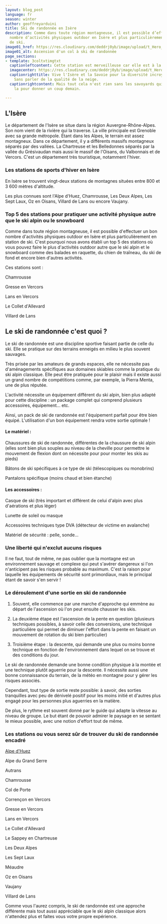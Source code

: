 ```yaml
---
layout: blog_post
language: fr
season: winter
author: geoffreyarduini
title: Ski de randonnée en Isère
description: Comme dans toute région montagneuse, il est possible d’effectuer un bon
  nombre d’activités physiques outdoor en Isère et plus particulièrement en station
  de ski.
image01_href: https://res.cloudinary.com/deddrj0yb/image/upload/t_Hero_under_TopNav/v1638883533/website/winter/Ski-randonne-ascension_g8hj01.jpg
image01_alt: Ascension d'un col à ski de randonnée
page_sections:
- template: 3coltxtimgtxt
  captionleftcontent: Cette station est merveilleuse car elle est à la parfaite altitude.
  imagecenter: https://res.cloudinary.com/deddrj0yb/image/upload/t_Hero_under_TopNav/v1638883541/website/winter/Ski-marche-groupe_snuwan.jpg
  captionrighttitle: Vive l'Isère et la Savoie pour la diversité incroyable de paysages.
    Sans parler de la qualité de la neige.
  captionrightcontent: Mais tout cela n'est rien sans les savoyards qui sont toujours
    la pour donner un coup demain.

---
```

## L'Isère

Le département de l'Isère se situe dans la région Auvergne-Rhône-Alpes. Son nom vient de la rivière qui la traverse. La ville principale est Grenoble avec sa grande métropole. Étant dans les Alpes, le terrain est assez montagneux. Dans ce département, il y a différents massifs montagneux séparés par des vallées. La Chartreuse et les Belledonnes séparés par la vallée du Grésivaudan mais aussi le massif de l'Oisans, du Valbonnais et de Vercors. C'est un département très touristique, notamment l'hiver.

### Les stations de sports d'hiver en Isère

En Isère se trouvent vingt-deux stations de montagnes situées entre 800 et 3 600 mètres d'altitude.

Les plus connues sont l'Alpe d'Huez, Chamrousse, Les Deux Alpes, Les Sept Laux, Oz en Oisans, Villard de Lans ou encore Vaujany.

### Top 5 des stations pour pratiquer une activité physique autre que le ski alpin ou le snowboard 

Comme dans toute région montagneuse, il est possible d'effectuer un bon nombre d'activités physiques outdoor en Isère et plus particulièrement en station de ski. C'est pourquoi nous avons établi un top 5 des stations où vous pouvez faire le plus d'activités outdoor autre que le ski alpin et le snowboard comme des balades en raquette, du chien de traîneau, du ski de fond et encore bien d'autres activités.

Ces stations sont :

 Chamrousse

 Gresse en Vercors

 Lans en Vercors

 Le Collet d'Allevard

 Villard de Lans

## Le ski de randonnée c'est quoi ?

Le ski de randonnée est une discipline sportive faisant partie de celle du ski. Elle se pratique sur des terrains enneigés en milieu le plus souvent sauvages.

Très prisée par les amateurs de grands espaces, elle ne nécessite pas d'aménagements spécifiques aux domaines skiables comme la pratique du ski alpin classique. Elle peut être pratiquée pour le plaisir mais il existe aussi un grand nombre de compétitions comme, par exemple, la Pierra Menta, une de plus réputée.

L'activité nécessite un équipement différent du ski alpin, bien plus adapté pour cette discipline : un package complet qui comprend plusieurs accessoires, équipement... etc.

Ainsi, un pack de ski de randonnée est l'équipement parfait pour être bien équipé. L'utilisation d'un bon équipement rendra votre sortie optimale !

#### Le matériel :

 Chaussures de ski de randonnée, différentes de la chaussure de ski alpin (elles sont bien plus souples au niveau de la cheville pour permettre le mouvement de flexion dont on nécessite pour pour monter les skis au pieds)

 Bâtons de ski spécifiques à ce type de ski (télescopiques ou monobrins)

 Pantalons spécifique (moins chaud et bien étanche)

#### Les accessoires :

 Casque de ski (très important et différent de celui d'alpin avec plus d'aérations et plus léger)

 Lunette de soleil ou masque

 Accessoires techniques type DVA (détecteur de victime en avalanche)

 Matériel de sécurité : pelle, sonde...

### Une liberté qui n'exclut aucuns risques

Il ne faut, tout de même, ne pas oublier que la montagne est un environnement sauvage et complexe qui peut s'avérer dangereux si l'on n'anticipent pas les risques probable au maximum. C'est la raison pour laquelle les équipements de sécurité sont primordiaux, mais le principal étant de savoir s'en servir !

### Le déroulement d'une sortie en ski de randonnée

1. Souvent, elle commence par une marche d'approche qui emmène au départ de l'ascension où l'on peut ensuite chausser les skis.

2. La deuxième étape est l'ascension de la pente en question (plusieurs techniques possibles, à savoir celle des conversions, une technique particulière qui permet de diminuer l'effort dans la pente en faisant un mouvement de rotation du ski bien particulier)

3. Troisième étape : la descente, qui demande une plus ou moins bonne technique en fonction de l'environnement dans lequel on se trouve et des conditions du jour.

Le ski de randonnée demande une bonne condition physique à la montée et une technique plutôt aguerrie pour la descente. Il nécessite aussi une bonne connaissance du terrain, de la météo en montagne pour y gérer les risques associés.

Cependant, tout type de sortie reste possible: à savoir, des sorties tranquilles avec peu de dénivelé positif pour les moins initié et d'autres plus engagé pour les personnes plus aguerries en la matière.

De plus, le rythme est souvent donné par le guide qui adapte la vitesse au niveau de groupe. Le but étant de pouvoir admirer le paysage en se sentant le mieux possible, avec une notion d'effort tout de même.

### Les stations ou vous serez sûr de trouver du ski de randonnée encadré

 [Alpe d'Huez](fr/hiver/station/alpe-d-huez "Les locations à l'Alpe d'Huez")

 Alpe du Grand Serre

 Autrans

 Chamrousse

 Col de Porte

 Corrençon en Vercors

 Gresse en Vercors

 Lans en Vercors

 Le Collet d'Allevard

 Le Sappey en Chartreuse

 Les Deux Alpes

 Les Sept Laux

 Méaudre

 Oz en Oisans

 Vaujany

 Villard de Lans

Comme vous l'aurez compris, le ski de randonnée est une approche différente mais tout aussi appréciable que le ski alpin classique alors n'attendez plus et faites vous votre propre expérience.